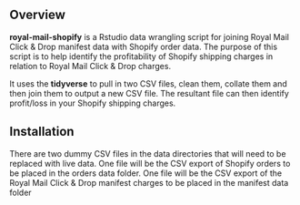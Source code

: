 ## Overview

**royal-mail-shopify** is a Rstudio data wrangling script for joining Royal Mail Click & Drop manifest data with Shopify order data.
The purpose of this script is to help identify the profitability of Shopify shipping charges in relation to Royal Mail Click & Drop charges. 

It uses the **tidyverse** to pull in two CSV files, clean them, collate them and then join them to output a new CSV file. 
The resultant file can then identify profit/loss in your Shopify shipping charges.

## Installation

There are two dummy CSV files in the data directories that will need to be replaced with live data.
One file will be the CSV export of Shopify orders to be placed in the orders data folder.
One file will be the CSV export of the Royal Mail Click & Drop manifest charges to be placed in the manifest data folder 
